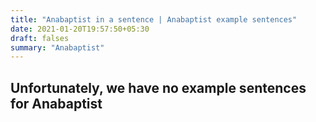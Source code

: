 ```yaml
---
title: "Anabaptist in a sentence | Anabaptist example sentences"
date: 2021-01-20T19:57:50+05:30
draft: falses
summary: "Anabaptist"
---
```

## Unfortunately, we have no example sentences for Anabaptist                 
